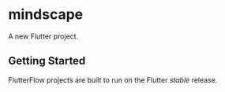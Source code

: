 # mindscape

A new Flutter project.

## Getting Started

FlutterFlow projects are built to run on the Flutter _stable_ release.
